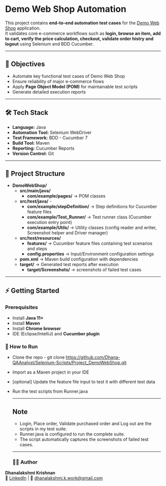 # Demo Web Shop Automation

This project contains **end-to-end automation test cases** for the [Demo Web Shop](http://demowebshop.tricentis.com/) application.  
It validates core e-commerce workflows such as **login, browse an item, add to cart, verify the price calculation, checkout, validate order histry and logout** using Selenium and BDD Cucumber.

---

## 🎯 Objectives
- Automate key functional test cases of Demo Web Shop
- Ensure reliability of major e-commerce flows
- Apply **Page Object Model (POM)** for maintainable test scripts
- Generate detailed execution reports

---

## 🛠️ Tech Stack
- **Language:** Java  
- **Automation Tool:** Selenium WebDriver  
- **Test Framework:** BDD - Cucumber 7  
- **Build Tool:** Maven  
- **Reporting:** Cucumber Reports  
- **Version Control:** Git  

---

## 📂 Project Structure
- **DemoWebShop/**
  - **src/main/java/**
      - **com/example/pages/** → POM classes
  - **src/test/java/**    - 
    - **com/example/stepDefinition/** → Step definitions for Cucumber feature files  
    - **com/example/Test_Runner/** → Test runner class (Cucumber execution entry point)
    - **com/example/Utils/** → Utility classes (config reader and writer, Screenshot helper and Driver manager)  
  - **src/test/resources/**
    - **features/** → Cucumber feature files containing test scenarios and steps  
    - **config.properties** → Input/Environment configuration settings  
  - **pom.xml** → Maven build configuration with dependencies  
  - **target/** → Generated test reports after execution
    - **target/Screenshots/** → screenshots of failed test cases  
    
 ---
  
## ⚡ Getting Started
### Prerequisites
- Install **Java 11+**
- Install **Maven**
- Install **Chrome browser** 
- IDE (Eclipse/IntelliJ) and **Cucumber plugin**
### 🚀 How to Run
- Clone the repo - git clone https://github.com/Dhana-QAAnalyst/Selenium-Scripts/Project_DemoWebShop.git
- Import as a Maven project in your IDE
- [optional] Update the feature file input to test it with different test data
- Run the test scripts from Runner.java

  ---

  ## Note
  - Login, Place order, Validate purchased order and Log out are the scripts in my test suite.
  - Runner.java is configured to run the complete suite.
  - The script automatically captures the screenshots of failed test cases.
    
  ---
  
  ### 👩‍💻 Author
**Dhanalakshmi Krishnan**  
🔗 [LinkedIn](https://www.linkedin.com/in/dhanalakshmi-krishnan/) | 📧 dhanalakshmi.k.work@gmail.com
